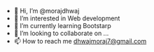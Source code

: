 - 👋 Hi, I’m @morajdhwaj
- 👀 I’m interested in Web development
- 🌱 I’m currently learning Bootstarp
- 💞️ I’m looking to collaborate on ...
- 📫 How to reach me dhwajmoraj7@gmail.com

<!---
morajdhwaj/morajdhwaj is a ✨ special ✨ repository because its `README.md` (this file) appears on your GitHub profile.
You can click the Preview link to take a look at your changes.
--->

